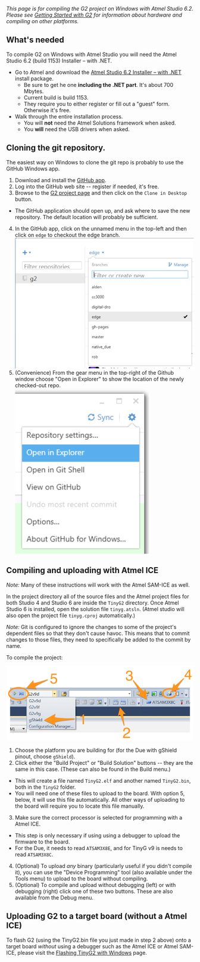 _This page is for compiling the G2 project on Windows with Atmel Studio 6.2. Please see [Getting Started with G2](Getting-Started-with-G2) for information about hardware and compiling on other platforms._

## What's needed

To compile G2 on Windows with Atmel Studio you will need the Atmel Studio 6.2 (build 1153) Installer – with .NET.

* Go to Atmel and download the [Atmel Studio 6.2 Installer – with .NET](http://www.atmel.com/tools/atmelstudio.aspx) install package.
  * Be sure to get he one **including the .NET part**. It's about 700 Mbytes.
  * Current build is build 1153.
  * They require you to either register or fill out a "guest" form. Otherwise it's free.
* Walk through the entire installation process. 
  * You will **not** need the Atmel Solutions framework when asked.
  * You **will** need the USB drivers when asked.

## Cloning the git repository.

The easiest way on Windows to clone the git repo is probably to use the GitHub Windows app.

1. Download and install the [GitHub app](https://windows.github.com/).
2. Log into the GitHub web site -- register if needed, it's free.
3. Browse to the [G2 project page](https://github.com/synthetos/g2) and then click on the `Clone in Desktop` button.
  * The GitHub application should open up, and ask where to save the new repository. The default location will probably be sufficient.
4. In the GitHub app, click on the unnamed menu in the top-left and then click on `edge` to checkout the edge branch.<br/>
![Choose edge from the unnamed menu near the top-left of the GitHub window](images/Windows-GitHub-Edge-Branch.png)
5. (Convenience) From the gear menu in the top-right of the Github window choose "Open in Explorer" to show the location of the newly checked-out repo.<br/>
![From the gear menu in the top-right of the Github window choose "Open in Explorer"](images/Windows-Github-Open-in-Explorer.png)

## Compiling and uploading with Atmel ICE

_Note:_ Many of these instructions will work with the Atmel SAM-ICE as well.

In the project directory all of the source files and the Atmel project files for both Studio 4 and Studio 6 are inside the `TinyG2` directory. Once Atmel Studio 6 is installed, open the solution file `tinyg.atsln`. (Atmel studio will also open the project file `tinyg.cproj` automatically.)

_Note:_ Git is configured to ignore the changes to some of the project's dependent files so that they don't cause havoc. This means that to commit changes to those files, they need to specifically be added to the commit by name.

To compile the project:

![](images/Windows-Choose-Build-And-Processor.png)

1. Choose the platform you are building for (for the Due with gShield pinout, choose `gShield`).
2. Click either the "Build Project" or "Build Solution" buttons -- they are the same in this case. (These can also be found in the Build menu.)
  * This will create a file named `TinyG2.elf` and another named `TinyG2.bin`, both in the `TinyG2` folder.
  * You will need one of these files to upload to the board. With option 5, below, it will use this file automatically. All other ways of uploading to the board will require you to locate this file manually.
3. Make sure the correct processor is selected for programming with a Atmel ICE.
  * This step is only necessary if using using a debugger to upload the firmware to the board.
  * For the Due, it needs to read `ATSAM3X8E`, and for TinyG v9 is needs to read `ATSAM3X8C`.
4. (Optional) To upload _any_ binary (particularly useful if you didn't compile it), you can use the "Device Programming" tool (also available under the Tools menu) to upload to the board without compiling.
5. (Optional) To compile and upload without debugging (left) or with debugging (right) click one of these two buttons. These are also available from the Debug menu.

## Uploading G2 to a target board (without a Atmel ICE)

To flash G2 (using the TinyG2.bin file you just made in step 2 above) onto a target board _without_ using a debugger such as the Atmel ICE or Atmel SAM-ICE, please visit the [Flashing TinyG2 with Windows](Flashing-TinyG2-with-Windows) page.

